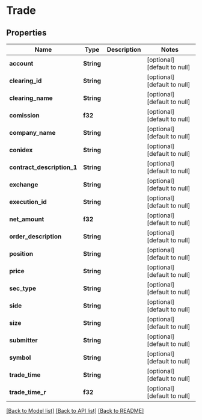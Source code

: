 # Trade

## Properties
Name | Type | Description | Notes
------------ | ------------- | ------------- | -------------
**account** | **String** |  | [optional] [default to null]
**clearing_id** | **String** |  | [optional] [default to null]
**clearing_name** | **String** |  | [optional] [default to null]
**comission** | **f32** |  | [optional] [default to null]
**company_name** | **String** |  | [optional] [default to null]
**conidex** | **String** |  | [optional] [default to null]
**contract_description_1** | **String** |  | [optional] [default to null]
**exchange** | **String** |  | [optional] [default to null]
**execution_id** | **String** |  | [optional] [default to null]
**net_amount** | **f32** |  | [optional] [default to null]
**order_description** | **String** |  | [optional] [default to null]
**position** | **String** |  | [optional] [default to null]
**price** | **String** |  | [optional] [default to null]
**sec_type** | **String** |  | [optional] [default to null]
**side** | **String** |  | [optional] [default to null]
**size** | **String** |  | [optional] [default to null]
**submitter** | **String** |  | [optional] [default to null]
**symbol** | **String** |  | [optional] [default to null]
**trade_time** | **String** |  | [optional] [default to null]
**trade_time_r** | **f32** |  | [optional] [default to null]

[[Back to Model list]](../README.md#documentation-for-models) [[Back to API list]](../README.md#documentation-for-api-endpoints) [[Back to README]](../README.md)


